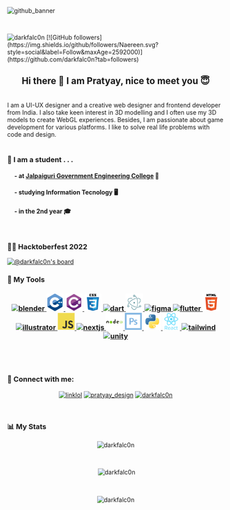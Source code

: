 ![github_banner](https://user-images.githubusercontent.com/59203815/156449330-00ecf9e4-276d-4f3e-905d-3317882899be.png)  

<br>

<p align="left"> 
  <img src="https://komarev.com/ghpvc/?username=darkfalc0n&label=Profile%20views&color=ff8200&style=flat" alt="darkfalc0n" />
  [![GitHub followers](https://img.shields.io/github/followers/Naereen.svg?style=social&label=Follow&maxAge=2592000)](https://github.com/darkfalc0n?tab=followers)
</p>
 
<h2 align="center">
  Hi there 👋 I am Pratyay, nice to meet you 😇
</h2>
 
 <br>
  I am a UI-UX designer and a creative web designer and frontend developer from India. I also take keen interest in 3D modelling and I often use my 3D models to create WebGL experiences. Besides, I am passionate about game development for various platforms. I like to solve real life problems with code and design.
 
  <br>
  <br>
  
  ### 🧑  I am a student . . . 
  ####   &nbsp;&nbsp;&nbsp;&nbsp; - at [Jalpaiguri Government Engineering College](https://jgec.ac.in/) 🏫
  ####   &nbsp;&nbsp;&nbsp;&nbsp; - studying Information Tecnology 🖥️
  ####   &nbsp;&nbsp;&nbsp;&nbsp; - in the 2nd year 🎓
  
  <br>
<h3> 🧑‍💻 Hacktoberfest 2022 </h3>

[![@darkfalc0n's board](https://holopin.me/darkfalc0n)](https://holopin.io/@darkfalc0n)

<h3> 🔧  My Tools <h3>
  <p align="center">    
    <p align="center"> <a href="https://www.blender.org/" target="_blank" rel="noreferrer"> <img src="https://download.blender.org/branding/community/blender_community_badge_white.svg" alt="blender" width="40" height="40"/> </a> <a href="https://www.w3schools.com/cpp/" target="_blank" rel="noreferrer"> <img src="https://raw.githubusercontent.com/devicons/devicon/master/icons/cplusplus/cplusplus-original.svg" alt="cplusplus" width="40" height="40"/> </a> <a href="https://www.w3schools.com/cs/" target="_blank" rel="noreferrer"> <img src="https://raw.githubusercontent.com/devicons/devicon/master/icons/csharp/csharp-original.svg" alt="csharp" width="40" height="40"/> </a> <a href="https://www.w3schools.com/css/" target="_blank" rel="noreferrer"> <img src="https://raw.githubusercontent.com/devicons/devicon/master/icons/css3/css3-original-wordmark.svg" alt="css3" width="40" height="40"/> </a> <a href="https://dart.dev" target="_blank" rel="noreferrer"> <img src="https://www.vectorlogo.zone/logos/dartlang/dartlang-icon.svg" alt="dart" width="40" height="40"/> </a> <a href="https://www.electronjs.org" target="_blank" rel="noreferrer"> <img src="https://raw.githubusercontent.com/devicons/devicon/master/icons/electron/electron-original.svg" alt="electron" width="40" height="40"/> </a> <a href="https://www.figma.com/" target="_blank" rel="noreferrer"> <img src="https://www.vectorlogo.zone/logos/figma/figma-icon.svg" alt="figma" width="40" height="40"/> </a> <a href="https://flutter.dev" target="_blank" rel="noreferrer"> <img src="https://www.vectorlogo.zone/logos/flutterio/flutterio-icon.svg" alt="flutter" width="40" height="40"/> </a> <a href="https://www.w3.org/html/" target="_blank" rel="noreferrer"> <img src="https://raw.githubusercontent.com/devicons/devicon/master/icons/html5/html5-original-wordmark.svg" alt="html5" width="40" height="40"/> </a> <a href="https://www.adobe.com/in/products/illustrator.html" target="_blank" rel="noreferrer"> <img src="https://www.vectorlogo.zone/logos/adobe_illustrator/adobe_illustrator-icon.svg" alt="illustrator" width="40" height="40"/> </a> <a href="https://developer.mozilla.org/en-US/docs/Web/JavaScript" target="_blank" rel="noreferrer"> <img src="https://raw.githubusercontent.com/devicons/devicon/master/icons/javascript/javascript-original.svg" alt="javascript" width="40" height="40"/> </a> <a href="https://nextjs.org/" target="_blank" rel="noreferrer"> <img src="https://cdn.worldvectorlogo.com/logos/nextjs-2.svg" alt="nextjs" width="40" height="40"/> </a> <a href="https://nodejs.org" target="_blank" rel="noreferrer"> <img src="https://raw.githubusercontent.com/devicons/devicon/master/icons/nodejs/nodejs-original-wordmark.svg" alt="nodejs" width="40" height="40"/> </a> <a href="https://www.photoshop.com/en" target="_blank" rel="noreferrer"> <img src="https://raw.githubusercontent.com/devicons/devicon/master/icons/photoshop/photoshop-line.svg" alt="photoshop" width="40" height="40"/> </a> <a href="https://www.python.org" target="_blank" rel="noreferrer"> <img src="https://raw.githubusercontent.com/devicons/devicon/master/icons/python/python-original.svg" alt="python" width="40" height="40"/> </a> <a href="https://reactjs.org/" target="_blank" rel="noreferrer"> <img src="https://raw.githubusercontent.com/devicons/devicon/master/icons/react/react-original-wordmark.svg" alt="react" width="40" height="40"/> </a> <a href="https://tailwindcss.com/" target="_blank" rel="noreferrer"> <img src="https://www.vectorlogo.zone/logos/tailwindcss/tailwindcss-icon.svg" alt="tailwind" width="40" height="40"/> </a> <a href="https://unity.com/" target="_blank" rel="noreferrer"> <img src="https://www.vectorlogo.zone/logos/unity3d/unity3d-icon.svg" alt="unity" width="40" height="40"/> </a> </p>
  </p>
<br>
<br>
  
<h3 align="left">💬 Connect with me:</h3>
<p align="center">
<a href="https://linkedin.com/in/linklol" target="blank"><img align="center" src="https://raw.githubusercontent.com/rahuldkjain/github-profile-readme-generator/master/src/images/icons/Social/linked-in-alt.svg" alt="linklol" height="30" width="40" /></a>
<a href="https://instagram.com/pratyay_design" target="blank"><img align="center" src="https://raw.githubusercontent.com/rahuldkjain/github-profile-readme-generator/master/src/images/icons/Social/instagram.svg" alt="pratyay_design" height="30" width="40" /></a>
<a href="https://www.codechef.com/users/darkfalc0n" target="blank"><img align="center" src="https://cdn.jsdelivr.net/npm/simple-icons@3.1.0/icons/codechef.svg" alt="darkfalc0n" height="30" width="40" /></a>
</p>
  <br>
  <h3>📊 My Stats</h3>
  <p align="center"><img align="center" src="https://github-readme-stats.vercel.app/api/top-langs?username=darkfalc0n&show_icons=true&locale=en&layout=compact" alt="darkfalc0n" /></p>
  <br>
  <p align="center">&nbsp;<img align="center" src="https://github-readme-stats.vercel.app/api?username=darkfalc0n&show_icons=true&locale=en" alt="darkfalc0n" /></p>
  <br>
  <p align="center"><img align="center" src="https://github-readme-streak-stats.herokuapp.com/?user=darkfalc0n&" alt="darkfalc0n" /></p>

